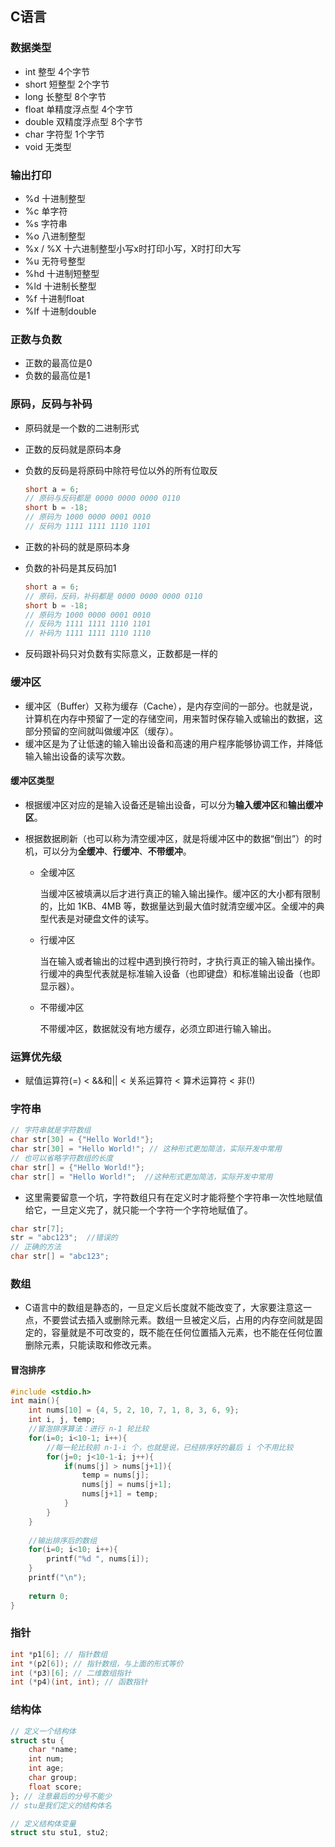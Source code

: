 ## C语言

### 数据类型

- int	 整型 	4个字节
- short 	短整型	2个字节
- long	长整型    8个字节
- float    单精度浮点型    4个字节
- double    双精度浮点型    8个字节
- char    字符型    1个字节
- void    无类型

### 输出打印

- %d    十进制整型
- %c    单字符
- %s    字符串
- %o   八进制整型
- %x / %X     十六进制整型小写x时打印小写，X时打印大写
- %u    无符号整型
- %hd    十进制短整型
- %ld      十进制长整型
- %f    十进制float
- %lf    十进制double

### 正数与负数

- 正数的最高位是0
- 负数的最高位是1



### 原码，反码与补码

- 原码就是一个数的二进制形式

- 正数的反码就是原码本身

- 负数的反码是将原码中除符号位以外的所有位取反

  ```c
  short a = 6;
  // 原码与反码都是 0000 0000 0000 0110
  short b = -18;
  // 原码为 1000 0000 0001 0010
  // 反码为 1111 1111 1110 1101
  ```

- 正数的补码的就是原码本身

- 负数的补码是其反码加1

  ```c
  short a = 6;
  // 原码，反码，补码都是 0000 0000 0000 0110
  short b = -18;
  // 原码为 1000 0000 0001 0010
  // 反码为 1111 1111 1110 1101
  // 补码为 1111 1111 1110 1110
  ```

- 反码跟补码只对负数有实际意义，正数都是一样的

### 缓冲区

- 缓冲区（Buffer）又称为缓存（Cache），是内存空间的一部分。也就是说，计算机在内存中预留了一定的存储空间，用来暂时保存输入或输出的数据，这部分预留的空间就叫做缓冲区（缓存）。
- 缓冲区是为了让低速的输入输出设备和高速的用户程序能够协调工作，并降低输入输出设备的读写次数。

#### 缓冲区类型

- 根据缓冲区对应的是输入设备还是输出设备，可以分为**输入缓冲区**和**输出缓冲区**。

- 根据数据刷新（也可以称为清空缓冲区，就是将缓冲区中的数据“倒出”）的时机，可以分为**全缓冲**、**行缓冲**、**不带缓冲**。

   - 全缓冲区

     当缓冲区被填满以后才进行真正的输入输出操作。缓冲区的大小都有限制的，比如 1KB、4MB 等，数据量达到最大值时就清空缓冲区。全缓冲的典型代表是对硬盘文件的读写。

  - 行缓冲区

    当在输入或者输出的过程中遇到换行符时，才执行真正的输入输出操作。行缓冲的典型代表就是标准输入设备（也即键盘）和标准输出设备（也即显示器）。

  - 不带缓冲区

    不带缓冲区，数据就没有地方缓存，必须立即进行输入输出。

### 运算优先级

- 赋值运算符(=) < &&和|| < 关系运算符 < 算术运算符 < 非(!)

### 字符串

```c
// 字符串就是字符数组
char str[30] = {"Hello World!"};
char str[30] = "Hello World!"; // 这种形式更加简洁，实际开发中常用
// 也可以省略字符数组的长度
char str[] = {"Hello World!"};
char str[] = "Hello World!";  //这种形式更加简洁，实际开发中常用
```

- 这里需要留意一个坑，字符数组只有在定义时才能将整个字符串一次性地赋值给它，一旦定义完了，就只能一个字符一个字符地赋值了。

```c
char str[7];
str = "abc123";  //错误的
// 正确的方法
char str[] = "abc123";
```

### 数组

- C语言中的数组是静态的，一旦定义后长度就不能改变了，大家要注意这一点，不要尝试去插入或删除元素。数组一旦被定义后，占用的内存空间就是固定的，容量就是不可改变的，既不能在任何位置插入元素，也不能在任何位置删除元素，只能读取和修改元素。

#### 冒泡排序

```c
#include <stdio.h>
int main(){
    int nums[10] = {4, 5, 2, 10, 7, 1, 8, 3, 6, 9};
    int i, j, temp;
    //冒泡排序算法：进行 n-1 轮比较
    for(i=0; i<10-1; i++){
        //每一轮比较前 n-1-i 个，也就是说，已经排序好的最后 i 个不用比较
        for(j=0; j<10-1-i; j++){
            if(nums[j] > nums[j+1]){
                temp = nums[j];
                nums[j] = nums[j+1];
                nums[j+1] = temp;
            }
        }
    }
   
    //输出排序后的数组
    for(i=0; i<10; i++){
        printf("%d ", nums[i]);
    }
    printf("\n");
   
    return 0;
}
```

### 指针

```c
int *p1[6]; // 指针数组
int *(p2[6]); // 指针数组，与上面的形式等价
int (*p3)[6]; // 二维数组指针
int (*p4)(int, int); // 函数指针
```

### 结构体

```c
// 定义一个结构体
struct stu {
  	char *name;
    int num;
    int age;
    char group;
    float score;
}; // 注意最后的分号不能少
// stu是我们定义的结构体名

// 定义结构体变量
struct stu stu1, stu2;
```
